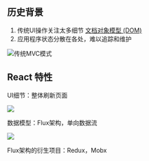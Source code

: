 ## 历史背景
1. 传统UI操作关注太多细节 [文档对象模型 (DOM)](https://developer.mozilla.org/zh-CN/docs/Web/API/Document_Object_Model)
2. 应用程序状态分散在各处，难以追踪和维护

![传统MVC模式](/images/1650457421174-182bd763-02fa-481d-a7ce-83ac03d1ecc5.png)

## React 特性
UI细节：整体刷新页面

![](/images/1650457278011-b6fad7e0-9ab6-4969-8a54-7d91392b14c8.png)

数据模型：Flux架构，单向数据流

![](/images/1650457490662-1c017426-a339-41ed-8e8d-d5d4cf52638c.png)

Flux架构的衍生项目：Redux，Mobx

